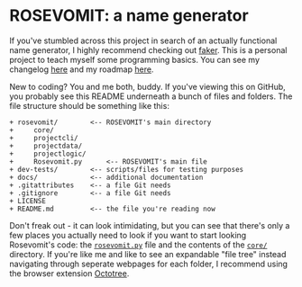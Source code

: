 # ROSEVOMIT: a name generator

If you've stumbled across this project in search of an actually functional name generator, I highly recommend checking out [faker](https://github.com/joke2k/faker). This is a personal project to teach myself some programming basics. You can see my changelog [here](https://github.com/AlexLemna/rosevomit/blob/master/docs/changelog.md) and my roadmap [here](https://github.com/AlexLemna/rosevomit/blob/master/docs/roadmap.md).

New to coding? You and me both, buddy. If you've viewing this on GitHub, you probably see this README underneath a bunch of files and folders. The file structure should be something like this:

````text
+ rosevomit/        <-- ROSEVOMIT's main directory
+     core/
+     projectcli/
+     projectdata/
+     projectlogic/
+     Rosevomit.py      <-- ROSEVOMIT's main file
+ dev-tests/        <-- scripts/files for testing purposes
+ docs/             <-- additional documentation
+ .gitattributes    <-- a file Git needs
+ .gitignore        <-- a file Git needs
+ LICENSE
+ README.md         <-- the file you're reading now
````

Don't freak out - it can look intimidating, but you can see that there's only a few places you actually need to look if you want to start looking Rosevomit's code: the [`rosevomit.py`](https://github.com/AlexLemna/rosevomit/blob/master/core/rosevomit.py) file and the contents of the [`core/`](https://github.com/AlexLemna/rosevomit/tree/master/core) directory. If you're like me and like to see an expandable "file tree" instead navigating through seperate webpages for each folder, I recommend using the browser extension [Octotree](https://www.octotree.io/).
